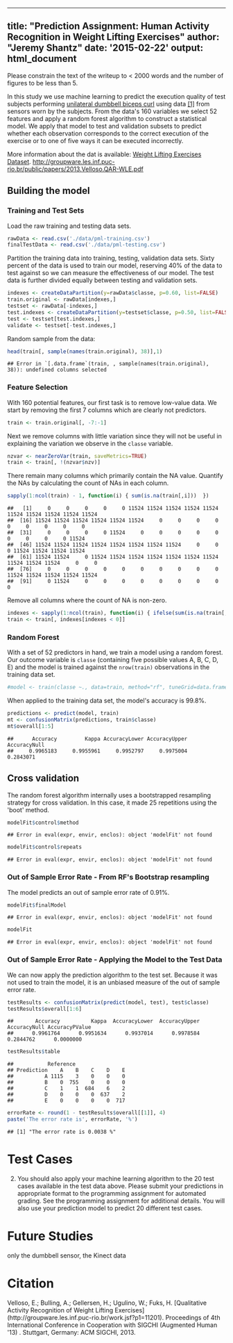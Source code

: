 
---
title: "Prediction Assignment: Human Activity Recognition in Weight Lifting Exercises"
author: "Jeremy Shantz"
date: '2015-02-22'
output: html_document
---

Please constrain the text of the writeup to < 2000 words and the number of figures to be less than 5.

In this study we use machine learning to predict the execution quality of test subjects performing [unilateral dumbbell biceps curl](https://www.youtube.com/results?search_query=Unilateral+Dumbbell+Biceps+Curl) using data [[1]](#Velloso) from sensors worn by the subjects. From the data's 160 variables we select 52 features and apply a random forest algorithm to construct a statistical model. We apply that model to test and validation subsets to predict whether each observation corresponds to the correct execution of the exercise or to one of five ways it can be executed incorrectly.

More information about the dat is available: [Weight Lifting Exercises Dataset](http://groupware.les.inf.puc-rio.br/har#weight_lifting_exercises).
http://groupware.les.inf.puc-rio.br/public/papers/2013.Velloso.QAR-WLE.pdf

## Building the model

### Training and Test Sets
Load the raw training and testing data sets.

```r
rawData <- read.csv('./data/pml-training.csv')
finalTestData <- read.csv('./data/pml-testing.csv')
```

Partition the training data into training, testing, validation data sets.
Sixty percent of the data is used to train our model, reserving 40% of the data to test against so we can measure the effectiveness of our model. The test data is further divided equally between testing and validation sets.


```r
indexes <- createDataPartition(y=rawData$classe, p=0.60, list=FALSE)
train.original <- rawData[indexes,]
testset <- rawData[-indexes,]
test.indexes <- createDataPartition(y=testset$classe, p=0.50, list=FALSE)
test <- testset[test.indexes,] 
validate <- testset[-test.indexes,] 
```

Random sample from the data:

```r
head(train[, sample(names(train.original), 38)],1)
```

```
## Error in `[.data.frame`(train, , sample(names(train.original), 38)): undefined columns selected
```

### Feature Selection
With 160 potential features, our first task is to remove low-value data. We
start by removing the first 7 columns which are clearly not predictors.


```r
train <- train.original[, -7:-1]
```

Next we remove columns with little variation since they will not be useful in
explaining the variation we observe in the `classe` variable.


```r
nzvar <- nearZeroVar(train, saveMetrics=TRUE)
train <- train[, !(nzvar$nzv)]
```

There remain many columns which primarily contain the NA value. Quantify the NAs by calculating the count of NAs in each column.


```r
sapply(1:ncol(train) - 1, function(i) { sum(is.na(train[,i]))  })
```

```
##   [1]     0     0     0     0     0 11524 11524 11524 11524 11524 11524 11524 11524 11524 11524
##  [16] 11524 11524 11524 11524 11524 11524     0     0     0     0     0     0     0     0     0
##  [31]     0     0     0     0 11524     0     0     0     0     0     0     0     0     0 11524
##  [46] 11524 11524 11524 11524 11524 11524 11524 11524     0     0     0 11524 11524 11524 11524
##  [61] 11524 11524     0 11524 11524 11524 11524 11524 11524 11524 11524 11524 11524     0     0
##  [76]     0     0     0     0     0     0     0     0     0     0 11524 11524 11524 11524 11524
##  [91]     0 11524     0     0     0     0     0     0     0     0     0
```

Remove all columns where the count of NA is non-zero.


```r
indexes <- sapply(1:ncol(train), function(i) { ifelse(sum(is.na(train[,i])) > 0, -i, i)  })
train <- train[, indexes[indexes < 0]]
```

### Random Forest

With a set of 52 predictors in hand, we train a model using a random forest. Our outcome variable is `classe` (containing five possible values A, B, C, D, E) and the model is trained against the ` nrow(train) ` observations in the training data set.

```r
#model <- train(classe ~., data=train, method="rf", tuneGrid=data.frame(mtry=2) )
```

When applied to the training data set, the model's accuracy is 99.8%.


```r
predictions <- predict(model, train)
mt <- confusionMatrix(predictions, train$classe)
mt$overall[1:5]
```

```
##      Accuracy         Kappa AccuracyLower AccuracyUpper  AccuracyNull 
##     0.9965183     0.9955961     0.9952797     0.9975004     0.2843071
```

## Cross validation

The random forest algorithm internally uses a bootstrapped resampling strategy for cross validation. In this case, it made 25 repetitions using the 'boot' method.


```r
modelFit$control$method
```

```
## Error in eval(expr, envir, enclos): object 'modelFit' not found
```

```r
modelFit$control$repeats
```

```
## Error in eval(expr, envir, enclos): object 'modelFit' not found
```

### Out of Sample Error Rate - From RF's Bootstrap resampling

The model predicts an out of sample error rate of 0.91%.


```r
modelFit$finalModel
```

```
## Error in eval(expr, envir, enclos): object 'modelFit' not found
```

```r
modelFit
```

```
## Error in eval(expr, envir, enclos): object 'modelFit' not found
```
 
### Out of Sample Error Rate - Applying the Model to the Test Data

We can now apply the prediction algorithm to the test set. Because it was not used to train the model, it is an unbiased measure of the out of sample error rate.


```r
testResults <- confusionMatrix(predict(model, test), test$classe)
testResults$overall[1:6]
```

```
##       Accuracy          Kappa  AccuracyLower  AccuracyUpper   AccuracyNull AccuracyPValue 
##      0.9961764      0.9951634      0.9937014      0.9978584      0.2844762      0.0000000
```

```r
testResults$table
```

```
##           Reference
## Prediction    A    B    C    D    E
##          A 1115    3    0    0    0
##          B    0  755    0    0    0
##          C    1    1  684    6    2
##          D    0    0    0  637    2
##          E    0    0    0    0  717
```

```r
errorRate <- round(1 - testResults$overall[[1]], 4)
paste('The error rate is', errorRate, '%')
```

```
## [1] "The error rate is 0.0038 %"
```







 
# Test Cases 
2. You should also apply your machine learning algorithm to the 20 test cases available in the test data above. Please submit your predictions in appropriate format to the programming assignment for automated grading. See the programming assignment for additional details. 
You will also use your prediction model to predict 20 different test cases. 

# Future Studies
only the dumbbell sensor, the Kinect data

# Citation

<div id="Velloso"></div>
Velloso, E.; Bulling, A.; Gellersen, H.; Ugulino, W.; Fuks, H. [Qualitative Activity Recognition of Weight Lifting Exercises](http://groupware.les.inf.puc-rio.br/work.jsf?p1=11201). Proceedings of 4th International Conference in Cooperation with SIGCHI (Augmented Human '13) . Stuttgart, Germany: ACM SIGCHI, 2013. 


<!-- Add extra space below to make the citation link more obvious -->
<div style="height:300px;"></div>
